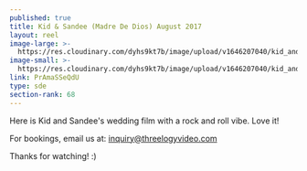 ```yaml
---
published: true
title: Kid & Sandee (Madre De Dios) August 2017
layout: reel
image-large: >-
  https://res.cloudinary.com/dyhs9kt7b/image/upload/v1646207040/kid_and_sandee.jpg
image-small: >-
  https://res.cloudinary.com/dyhs9kt7b/image/upload/v1646207040/kid_and_sandee.jpg
link: PrAmaSSeQdU
type: sde
section-rank: 68
---
```

Here is Kid and Sandee's wedding film with a rock and roll vibe. Love it!

For bookings, email us at: inquiry@threelogyvideo.com

Thanks for watching! :)
